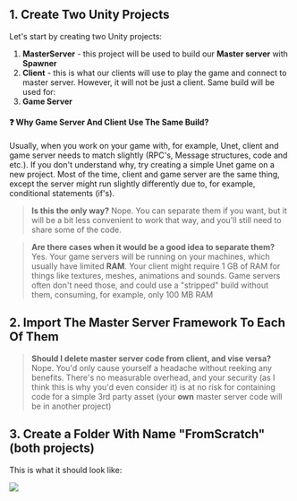 ## 1. Create Two Unity Projects

Let's start by creating two Unity projects:

1. **MasterServer** - this project will be used to build our **Master server** with **Spawner**
1. **Client** - this is what our clients will use to play the game and connect to master server. However, it will not be just a client. Same build will be used for:
 1. **Game Server** 

#### ❓  Why Game Server And Client Use The Same Build?

Usually, when you work on your game with, for example, Unet, client and game server needs to match slightly (RPC's, Message structures, code and etc.). If you don't understand why, try creating a simple Unet game on a new project. Most of the time, client and game server are the same thing, except the server might run slightly differently due to, for example, conditional statements (if's).

> **Is this the only way?** Nope. You can separate them if you want, but it will be a bit less convenient to work that way, and you'll still need to share some of the code.

> **Are there cases when it would be a good idea to separate them?** Yes. Your game servers will be running on your machines, which usually have limited **RAM**. Your client might require 1 GB of RAM for things like textures, meshes, animations and sounds. Game servers often don't need those, and could use a "stripped" build without them, consuming, for example, only 100 MB RAM

## 2. Import The Master Server Framework To Each Of Them

> **Should I delete master server code from client, and vise versa?** Nope. You'd only cause yourself a headache without reeking any benefits. There's no measurable overhead, and your security (as I think this is why you'd even consider it) is at no risk for containing code for a simple 3rd party asset (your **own** master server code will be in another project)

## 3. Create a Folder With Name "FromScratch" (both projects)

This is what it should look like:

![](http://i.imgur.com/N5EZfve.png)
